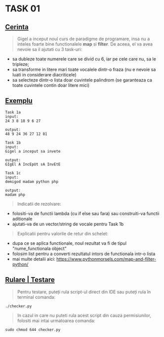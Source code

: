 # **TASK 01**

## <ins>Cerinta</ins>

> Gigel a inceput noul curs de paradigme de programare, insa nu a inteles foarte bine functionalele **map** si **filter**. De aceea, el va avea nevoie sa il ajutati cu 3 task-uri:
* sa dubleze toate numerele care se divid cu 6, iar pe cele care nu, sa le tripleze;
* sa transforme in litere mari toate vocalele dintr-o fraza (nu e nevoie sa luati in considerare diacriticele)
* sa selecteze dintr-o lista doar cuvintele palindrom (se garanteaza ca toate cuvintele contin doar litere mici)

## <ins>Exemplu</ins>

```
Task 1a
input:
24 3 8 18 9 6 27

output:
48 9 24 36 27 12 81
```

```
Task 1b
input:
Gigel a inceput sa invete

output:
GIgEl A IncEpUt sA InvEtE
```

```
Task 1c
input:
demigod madam python php

output:
madam php
```

> Indicatii de rezolvare:
* folositi-va de functii lambda (cu if else sau fara) sau construiti-va functii aditionale
* ajutati-va de un vector/string de vocale pentru Task 1b

> Explicatii pentru valorile de retur din schelet:
* dupa ce se aplica functionale, noul rezultat va fi de tipul "nume_functionala object" 
* folosim list pentru a converti rezultatul intors de functionala intr-o lista
* mai multe detalii aici: https://www.pythonmorsels.com/map-and-filter-python/

## <ins>Rulare | Testare</ins>

> Pentru testare, puteți rula script-ul direct din IDE sau puteți rula în terminal comanda:

```
./checker.py
```

> In cazul in care nu puteti rula acest script din cauza permisiunilor, folositi mai intai urmatoarea comanda:

```
sudo chmod 644 checker.py
```